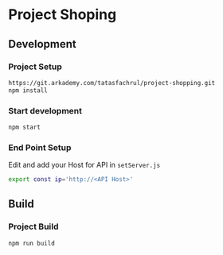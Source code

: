 # Project Shoping
## Development
### Project Setup
```bash
https://git.arkademy.com/tatasfachrul/project-shopping.git
npm install
```

### Start development
```bash
npm start
```

### End Point Setup
Edit and add your Host for API in `setServer.js`
```bash
export const ip='http://<API Host>'
```

## Build
### Project Build
```bash
npm run build
```